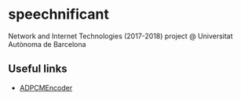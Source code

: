 # speechnificant
Network and Internet Technologies (2017-2018) project @ Universitat Autònoma de Barcelona

## Useful links
* [ADPCMEncoder](https://github.com/sammarshallou/ouaudioapplets/blob/master/src/uk/ac/open/audio/adpcm/ADPCMEncoder.java#L68)

